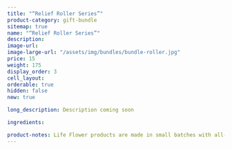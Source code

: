 ```yaml
---
title: "“Relief Roller Series”"
product-category: gift-bundle
sitemap: true
name: "“Relief Roller Series”"
description:
image-url:
image-large-url: "/assets/img/bundles/bundle-roller.jpg"
price: 15
weight: 175
display_order: 3
cell_layout:
orderable: true
hidden: false
new: true

long_description: Description coming soon

ingredients:

product-notes: Life Flower products are made in small batches with all-natural and boutique ingredients. Most orders are processed within 3 days of being placed.
---
```

